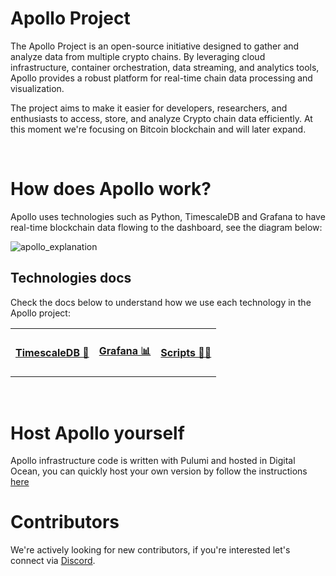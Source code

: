 # Apollo Project

The Apollo Project is an open-source initiative designed to gather and analyze data from multiple crypto chains. By leveraging cloud infrastructure, container orchestration, data streaming, and analytics tools, Apollo provides a robust platform for real-time chain data processing and visualization.

The project aims to make it easier for developers, researchers, and enthusiasts to access, store, and analyze Crypto chain data efficiently. At this moment we're focusing on Bitcoin blockchain and will later expand.

<br>

# How does Apollo work?

Apollo uses technologies such as Python, TimescaleDB and Grafana to have real-time blockchain data flowing to the dashboard, see the diagram below:

![apollo_explanation](https://github.com/user-attachments/assets/8f6502f6-ed0f-4c34-905e-2f91cd46ddc4)

## Technologies docs

Check the docs below to understand how we use each technology in the Apollo project:

<table>
  <tr>
    <td><h4><a href="https://github.com/apollo-open-data/apollo-bitcoin/blob/main/docs/timescale.md">TimescaleDB 🦁</a></h4></td>
    <td><h4><a href="https://github.com/apollo-open-data/apollo-bitcoin/blob/main/docs/grafana.md">Grafana 📊</a></h4></td>
    <td><h4><a href="https://github.com/apollo-open-data/apollo-bitcoin/blob/main/docs/python_scripts.md">Scripts 👨‍💻</a></h4></td>
  </tr>
</table>

<br>

# Host Apollo yourself

Apollo infrastructure code is written with Pulumi and hosted in Digital Ocean, you can quickly host your own version by follow the instructions [here](https://github.com/apollo-open-data/apollo-bitcoin/blob/main/docs/setup_infrastructure.md)

# Contributors

We're actively looking for new contributors, if you're interested let's connect via [Discord](https://discord.gg/QRVAjSFK).
